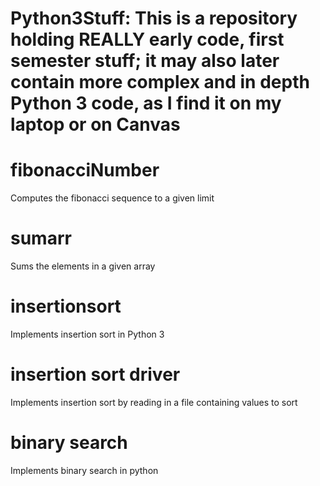 # Python3Stuff: This is a repository holding REALLY early code, first semester stuff; it may also later contain more complex and in depth Python 3 code, as I find it on my laptop or on Canvas

# fibonacciNumber

Computes the fibonacci sequence to a given limit

# sumarr

Sums the elements in a given array

# insertionsort

Implements insertion sort in Python 3

# insertion sort driver

Implements insertion sort by reading in a file containing values to sort

# binary search

Implements binary search in python

